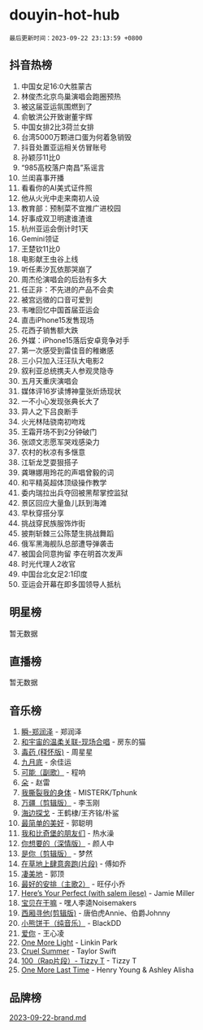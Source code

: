 # douyin-hot-hub

`最后更新时间：2023-09-22 23:13:59 +0800`

## 抖音热榜

1. 中国女足16:0大胜蒙古
1. 林俊杰北京鸟巢演唱会跑圈预热
1. 被这届亚运氛围燃到了
1. 俞敏洪公开致谢董宇辉
1. 中国女排2比3荷兰女排
1. 台湾5000万颗进口蛋为何着急销毁
1. 抖音处置亚运相关仿冒账号
1. 孙颖莎11比0
1. “985高校落户南昌”系谣言
1. 兰闺喜事开播
1. 看看你的AI美式证件照
1. 他从火光中走来南初人设
1. 教育部：预制菜不宜推广进校园
1. 好事成双卫明逮谁渣谁
1. 杭州亚运会倒计时1天
1. Gemini领证
1. 王楚钦11比0
1. 电影献王虫谷上线
1. 听任素汐瓦依那哭崩了
1. 周杰伦演唱会的后劲有多大
1. 任正非：不先进的产品不会卖
1. 被宫远徵的口音可爱到
1. 韦唯回忆中国首届亚运会
1. 直击iPhone15发售现场
1. 花西子销售额大跌
1. 外媒：iPhone15落后安卓竞争对手
1. 第一次感受到雷佳音的稚嫩感
1. 三小只加入汪汪队大电影2
1. 叙利亚总统携夫人参观灵隐寺
1. 五月天重庆演唱会
1. 媒体评16岁读博神童张炘炀现状
1. 一不小心发现张典长大了
1. 异人之下吕良断手
1. 火光林陆骁南初吻戏
1. 王霜开场不到2分钟破门
1. 张颂文志愿军哭戏感染力
1. 农村的秋凉有多惬意
1. 江斩龙芝耍狠搭子
1. 龚琳娜用玲花的声唱曾毅的词
1. 和平精英超体顶级操作教学
1. 委内瑞拉出兵夺回被黑帮掌控监狱
1. 景区回应大量鱼儿跃到海滩
1. 早秋穿搭分享
1. 挑战穿民族服饰炸街
1. 披荆斩棘三公陈楚生挑战舞蹈
1. 俄军黑海舰队总部遭导弹袭击
1. 被国会同意拘留 李在明首次发声
1. 时光代理人2收官
1. 中国台北女足2:1印度
1. 亚运会开幕在即多国领导人抵杭

## 明星榜

暂无数据

## 直播榜

暂无数据

## 音乐榜

1. [瞬-郑润泽](https://sf3-cdn-tos.douyinstatic.com/obj/tos-cn-ve-2774/oYXHIohzvbNAzBhHgyksWpRM4bfkDsBdBDAynw) - 郑润泽
1. [和宇宙的温柔关联-现场合唱](https://sf3-cdn-tos.douyinstatic.com/obj/tos-cn-ve-2774/o0hONGDYQBgk0e5bqDeQOonVmncA6tC2nBwZLT) - 房东的猫
1. [毒药 (释怀版)](https://sf3-cdn-tos.douyinstatic.com/obj/tos-cn-ve-2774/oYILMEAzspdZBIzy4frJNB8ZHPHWAhiwowd4Ad) - 周星星
1. [九月底](https://sf3-cdn-tos.douyinstatic.com/obj/tos-cn-ve-2774/oMfewG4PDTFhF8iz3OGQ7ABH5i6fCgnMaoCbzZ) - 余佳运
1. [可能（副歌）](https://sf6-cdn-tos.douyinstatic.com/obj/tos-cn-ve-2774/cde1731888894259b333569393c2fb51) - 程响
1. [朵](https://sf6-cdn-tos.douyinstatic.com/obj/tos-cn-ve-2774/932f5bdfcd7c47b880525e92ab8a4999) - 赵雷
1. [我撕裂我的身体](https://sf3-cdn-tos.douyinstatic.com/obj/tos-cn-ve-2774/o0cWZzf7vIzpjLQBHPXwtFhMxYUvsP8AoC8EgA) - MISTERK/Tphunk
1. [万疆（剪辑版）](https://sf3-cdn-tos.douyinstatic.com/obj/tos-cn-ve-2774/ooG7oVgFlDTelKCjCsTTobQvbdtj1BBQXnfZd8) - 李玉刚
1. [海边探戈](https://sf3-cdn-tos.douyinstatic.com/obj/tos-cn-ve-2774/os9gE0VQCGqt6VQkZDyBBYvfSDY0QFe3vVmubn) - 王鹤棣/王齐铭/朴鲨
1. [最简单的美好](https://sf6-cdn-tos.douyinstatic.com/obj/tos-cn-ve-2774/a3623594908d4f208709c19c9584f981) - 郭聪明
1. [我和比奇堡的朋友们](https://sf6-cdn-tos.douyinstatic.com/obj/tos-cn-ve-2774/f0505db981ea4a6d91453a15924a82aa) - 热水澡
1. [你想要的（深情版）](https://sf6-cdn-tos.douyinstatic.com/obj/tos-cn-ve-2774/oIMnk8GFpoYUtBP39qsBLeMCDPQxxYcI4gbeZS) - 颜人中
1. [是你（剪辑版）](https://sf3-cdn-tos.douyinstatic.com/obj/tos-cn-ve-2774/46019dae783c4c969944217fe1cfafc4) - 梦然
1. [在草地上肆意奔跑(片段)](https://sf6-cdn-tos.douyinstatic.com/obj/tos-cn-ve-2774/8831d494742f45dabdfa8adb8b817259) - 傅如乔
1. [凄美地](https://sf3-cdn-tos.douyinstatic.com/obj/tos-cn-ve-2774/oshF4RgFMhmTSa4jCaHNUXI0NetFtBBQBzBZdf) - 郭顶
1. [最好的安排（主歌2）](https://sf3-cdn-tos.douyinstatic.com/obj/tos-cn-ve-2774/oMMZX1DuHpMwgoDztBmZswgQnbCeeANZxBHkFY) - 旺仔小乔
1. [Here’s Your Perfect (with salem ilese)](https://sf3-cdn-tos.douyinstatic.com/obj/tos-cn-ve-2774/076b1576c6c546598f803fe53da388a7) - Jamie Miller
1. [宝贝在干嘛](https://sf6-cdn-tos.douyinstatic.com/obj/tos-cn-ve-2774/okW4hBCfJI5B2ZEgTCtikhMW7IafzNrBQIYkpJ) - 嘿人李逵Noisemakers
1. [西厢寻他(剪辑版)](https://sf3-cdn-tos.douyinstatic.com/obj/tos-cn-ve-2774/oUsAVfAQKlRNxEv5qxvIB8o5qmIWUcXbzJKJhw) - 唐伯虎Annie、伯爵Johnny
1. [小熊饼干（纯音乐）](https://sf3-cdn-tos.douyinstatic.com/obj/tos-cn-ve-2774/c25d7893334c4ded99a2ae09f9e2a7d6) - BlackDD
1. [爱你](https://sf3-cdn-tos.douyinstatic.com/obj/tos-cn-ve-2774/738d8b240f1e4519b44cf31c84e02e24) - 王心凌
1. [One More Light](https://sf6-cdn-tos.douyinstatic.com/obj/tos-cn-ve-2774/okIBCInhecoGOE5h6ZvqCBYtfXCIMQEbgkRKgD) - Linkin Park
1. [Cruel Summer](https://sf3-cdn-tos.douyinstatic.com/obj/tos-cn-ve-2774/b35ad770e6d4495abefaa493fa46b555) - Taylor Swift
1. [100（Rap片段）- Tizzy T](https://sf6-cdn-tos.douyinstatic.com/obj/tos-cn-ve-2774/f3d21de5ab834c0f9bb7443c06f73d04) - Tizzy T
1. [One More Last Time](https://sf3-cdn-tos.douyinstatic.com/obj/tos-cn-ve-2774/oAzTlo0LUAdCAIhjktsKWcLAEUKmZwGcOoB1fy) - Henry Young & Ashley Alisha

## 品牌榜

[2023-09-22-brand.md](2023-09-22-brand.md)

